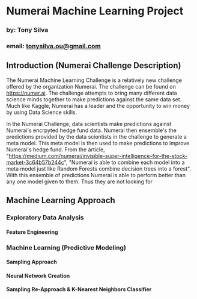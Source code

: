 # Numerai Machine Learning Project
### by: Tony Silva
### email: tonysilva.ou@gmail.com

## Introduction (Numerai Challenge Description)
The Numerai Machine Learning Challenge is a relatively new challenge offered by the organization Numerai. The challenge can be found on https://numer.ai. The challenge attempts to bring many different data science minds together to make predictions against the same data set. Much like Kaggle, Numerai has a leader and the opportunity to win money by using Data Science skills.

In the Numerai Challenge, data scientists make predictions against Numerai's encrpyted hedge fund data. Numerai then ensemble's the predictions provided by the data scientists in the challenge to generate a meta model. This meta model is then used to make predictions to improve Numerai's hedge fund. From the article, "https://medium.com/numerai/invisible-super-intelligence-for-the-stock-market-3c64b57b244c", "Numerai is able to combine each model into a meta model just like Random Forests combine decision trees into a forest". With this ensemble of predictions Numerai is able to perform better than any one model given to them. Thus they are not looking for 


## Machine Learning Approach

### Exploratory Data Analysis
#### Feature Engineering

### Machine Learning (Predictive Modeling)
#### Sampling Approach
#### Neural Network Creation
#### Sampling Re-Approach &  K-Nearest Neighbors Classifier

